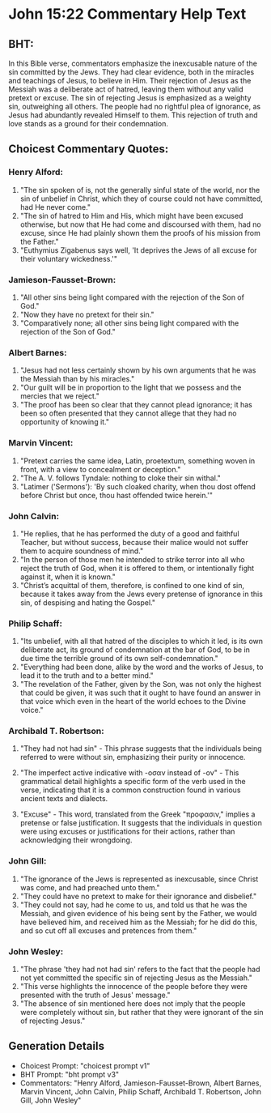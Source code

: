 # John 15:22 Commentary Help Text

## BHT:
In this Bible verse, commentators emphasize the inexcusable nature of the sin committed by the Jews. They had clear evidence, both in the miracles and teachings of Jesus, to believe in Him. Their rejection of Jesus as the Messiah was a deliberate act of hatred, leaving them without any valid pretext or excuse. The sin of rejecting Jesus is emphasized as a weighty sin, outweighing all others. The people had no rightful plea of ignorance, as Jesus had abundantly revealed Himself to them. This rejection of truth and love stands as a ground for their condemnation.

## Choicest Commentary Quotes:
### Henry Alford:
1. "The sin spoken of is, not the generally sinful state of the world, nor the sin of unbelief in Christ, which they of course could not have committed, had He never come."
2. "The sin of hatred to Him and His, which might have been excused otherwise, but now that He had come and discoursed with them, had no excuse, since He had plainly shown them the proofs of his mission from the Father."
3. "Euthymius Zigabenus says well, 'It deprives the Jews of all excuse for their voluntary wickedness.'"

### Jamieson-Fausset-Brown:
1. "All other sins being light compared with the rejection of the Son of God."
2. "Now they have no pretext for their sin."
3. "Comparatively none; all other sins being light compared with the rejection of the Son of God."

### Albert Barnes:
1. "Jesus had not less certainly shown by his own arguments that he was the Messiah than by his miracles."
2. "Our guilt will be in proportion to the light that we possess and the mercies that we reject."
3. "The proof has been so clear that they cannot plead ignorance; it has been so often presented that they cannot allege that they had no opportunity of knowing it."

### Marvin Vincent:
1. "Pretext carries the same idea, Latin, proetextum, something woven in front, with a view to concealment or deception."
2. "The A. V. follows Tyndale: nothing to cloke their sin withal."
3. "Latimer ('Sermons'): 'By such cloaked charity, when thou dost offend before Christ but once, thou hast offended twice herein.'"

### John Calvin:
1. "He replies, that he has performed the duty of a good and faithful Teacher, but without success, because their malice would not suffer them to acquire soundness of mind."
2. "In the person of those men he intended to strike terror into all who reject the truth of God, when it is offered to them, or intentionally fight against it, when it is known."
3. "Christ’s acquittal of them, therefore, is confined to one kind of sin, because it takes away from the Jews every pretense of ignorance in this sin, of despising and hating the Gospel."

### Philip Schaff:
1. "Its unbelief, with all that hatred of the disciples to which it led, is its own deliberate act, its ground of condemnation at the bar of God, to be in due time the terrible ground of its own self-condemnation."
2. "Everything had been done, alike by the word and the works of Jesus, to lead it to the truth and to a better mind."
3. "The revelation of the Father, given by the Son, was not only the highest that could be given, it was such that it ought to have found an answer in that voice which even in the heart of the world echoes to the Divine voice."

### Archibald T. Robertson:
1. "They had not had sin" - This phrase suggests that the individuals being referred to were without sin, emphasizing their purity or innocence. 

2. "The imperfect active indicative with -οσαν instead of -ον" - This grammatical detail highlights a specific form of the verb used in the verse, indicating that it is a common construction found in various ancient texts and dialects. 

3. "Excuse" - This word, translated from the Greek "προφασιν," implies a pretense or false justification. It suggests that the individuals in question were using excuses or justifications for their actions, rather than acknowledging their wrongdoing.

### John Gill:
1. "The ignorance of the Jews is represented as inexcusable, since Christ was come, and had preached unto them."
2. "They could have no pretext to make for their ignorance and disbelief."
3. "They could not say, had he come to us, and told us that he was the Messiah, and given evidence of his being sent by the Father, we would have believed him, and received him as the Messiah; for he did do this, and so cut off all excuses and pretences from them."

### John Wesley:
1. "The phrase 'they had not had sin' refers to the fact that the people had not yet committed the specific sin of rejecting Jesus as the Messiah."
2. "This verse highlights the innocence of the people before they were presented with the truth of Jesus' message."
3. "The absence of sin mentioned here does not imply that the people were completely without sin, but rather that they were ignorant of the sin of rejecting Jesus."


## Generation Details
- Choicest Prompt: "choicest prompt v1"
- BHT Prompt: "bht prompt v3"
- Commentators: "Henry Alford, Jamieson-Fausset-Brown, Albert Barnes, Marvin Vincent, John Calvin, Philip Schaff, Archibald T. Robertson, John Gill, John Wesley"

